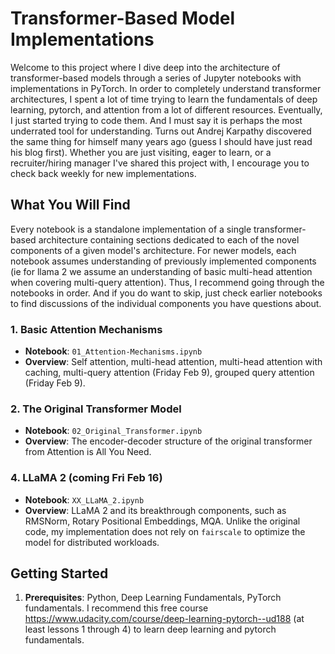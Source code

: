 # Transformer-Based Model Implementations

Welcome to this project where I dive deep into the architecture of transformer-based models through a series of Jupyter notebooks with implementations in PyTorch. In order to completely understand transformer architectures, I spent a lot of time trying to learn the fundamentals of deep learning, pytorch, and attention from a lot of different resources. Eventually, I just started trying to code them. And I must say it is perhaps the most underrated tool for understanding. Turns out Andrej Karpathy discovered the same thing for himself many years ago (guess I should have just read his blog first). Whether you are just visiting, eager to learn, or a recruiter/hiring manager I've shared this project with, I encourage you to check back weekly for new implementations.

## What You Will Find

Every notebook is a standalone implementation of a single transformer-based architecture containing sections dedicated to each of the novel components of a given model's architecture. For newer models, each notebook assumes understanding of previously implemented components (ie for llama 2 we assume an understanding of basic multi-head attention when covering multi-query attention). Thus, I recommend going through the notebooks in order. And if you do want to skip, just check earlier notebooks to find discussions of the individual components you have questions about. 

### 1. Basic Attention Mechanisms

- **Notebook**: `01_Attention-Mechanisms.ipynb`
- **Overview**: Self attention, multi-head attention, multi-head attention with caching, multi-query attention (Friday Feb 9), grouped query attention (Friday Feb 9).

### 2. The Original Transformer Model

- **Notebook**: `02_Original_Transformer.ipynb`
- **Overview**: The encoder-decoder structure of the original transformer from Attention is All You Need.

### 4. LLaMA 2 (coming Fri Feb 16)

- **Notebook**: `XX_LLaMA_2.ipynb`
- **Overview**: LLaMA 2 and its breakthrough components, such as RMSNorm, Rotary Positional Embeddings, MQA. Unlike the original code, my implementation does not rely on `fairscale` to optimize the model for distributed workloads.

## Getting Started

1. **Prerequisites**: Python, Deep Learning Fundamentals, PyTorch fundamentals. I recommend this free course https://www.udacity.com/course/deep-learning-pytorch--ud188 (at least lessons 1 through 4) to learn deep learning and pytorch fundamentals. 
